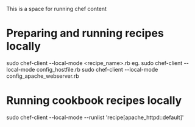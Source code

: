 This is a space for running chef content

# Preparing and running recipes locally

sudo chef-client --local-mode <recipe_name>.rb
eg.
sudo chef-client --local-mode config_hostfile.rb
sudo chef-client --local-mode config_apache_webserver.rb

# Running cookbook recipes locally

sudo chef-client --local-mode --runlist 'recipe[apache_httpd::default]'

